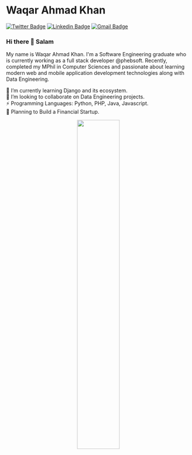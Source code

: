 <!-- 👋  Hi, I’m Waqar Ahmad Khan @bhali16  
👀  I’m interested in Python and Java Web Development, Data and Security and recently worked with Testing Frameworks and find it very interesting  
🌱  I’m currently working with Java and Python  -->
<!-- 💞️  I’m looking to collaborate on Machine Learning and Social Network Analysis   -->
<!-- - 🤔 I’m looking for help with Javascript. -->


# Waqar Ahmad Khan
[![Twitter Badge](https://img.shields.io/badge/-@thewaqarism-1ca0f1?style=flat-square&labelColor=1ca0f1&logo=twitter&logoColor=white&link=https://twitter.com/thewaqarism)](https://twitter.com/thewaqarism) 
[![Linkedin Badge](https://img.shields.io/badge/-bhali16-blue?style=flat-square&logo=Linkedin&logoColor=white&link=https://www.linkedin.com/in/bhali16/)](https://www.linkedin.com/in/bhali16/) 
[![Gmail Badge](https://img.shields.io/badge/-wakhan@cs.qau.edu.pk-c14438?style=flat-square&logo=Gmail&logoColor=white&link=mailto:wakhan@cs.qau.edu.pk)](mailto:wakhan@cs.qau.edu.pk)


### Hi there 👋 Salam
My name is Waqar Ahmad Khan. I'm a Software Engineering graduate who is currently working as a full stack developer @phebsoft. Recently, completed my MPhil in Computer Sciences and passionate about learning modern web and mobile application development technologies along with Data Engineering.

<!-- 🔭 I’m currently working on a research project which is about Model Coverage and Debugging Effectivness.<br /> -->
🌱 I’m currently learning Django and its ecosystem.<br />
👯 I’m looking to collaborate on Data Engineering projects.<br />
⚡ Programming Languages: Python, PHP, Java, Javascript.<br />
🔭 Planning to Build a Financial Startup.<br/> 
</p>
<p align="center">
    <img width="48%" src="https://github-readme-streak-stats.herokuapp.com?user=bhali16&theme=light&hide_border=true&border_radius=30&date_format=M%20j%5B%2C%20Y%5D&mode=daily" />
</center>
